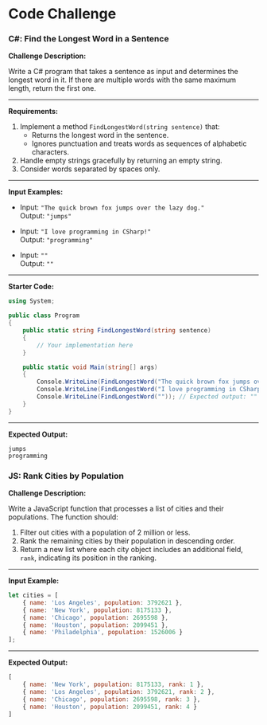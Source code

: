 # Code Challenge

### C#: Find the Longest Word in a Sentence

**Challenge Description:**

Write a C# program that takes a sentence as input and determines the longest word in it. If there are multiple words with the same maximum length, return the first one.

---

**Requirements:**

1. Implement a method `FindLongestWord(string sentence)` that:
   - Returns the longest word in the sentence.
   - Ignores punctuation and treats words as sequences of alphabetic characters.
2. Handle empty strings gracefully by returning an empty string.
3. Consider words separated by spaces only.

---

**Input Examples:**

- Input: `"The quick brown fox jumps over the lazy dog."`  
  Output: `"jumps"`  

- Input: `"I love programming in CSharp!"`  
  Output: `"programming"`

- Input: `""`  
  Output: `""`

---

**Starter Code:**

```csharp
using System;

public class Program
{
    public static string FindLongestWord(string sentence)
    {
        // Your implementation here
    }

    public static void Main(string[] args)
    {
        Console.WriteLine(FindLongestWord("The quick brown fox jumps over the lazy dog.")); // Expected output: "jumps"
        Console.WriteLine(FindLongestWord("I love programming in CSharp!")); // Expected output: "programming"
        Console.WriteLine(FindLongestWord("")); // Expected output: ""
    }
}
```

---

**Expected Output:**

```plaintext
jumps
programming

```

### JS: Rank Cities by Population

**Challenge Description:**

Write a JavaScript function that processes a list of cities and their populations. The function should:

1. Filter out cities with a population of 2 million or less.
2. Rank the remaining cities by their population in descending order.
3. Return a new list where each city object includes an additional field, `rank`, indicating its position in the ranking.

---

**Input Example:**

```javascript
let cities = [
    { name: 'Los Angeles', population: 3792621 },
    { name: 'New York', population: 8175133 },
    { name: 'Chicago', population: 2695598 },
    { name: 'Houston', population: 2099451 },
    { name: 'Philadelphia', population: 1526006 }
];
```

---

**Expected Output:**

```javascript
[
    { name: 'New York', population: 8175133, rank: 1 },
    { name: 'Los Angeles', population: 3792621, rank: 2 },
    { name: 'Chicago', population: 2695598, rank: 3 },
    { name: 'Houston', population: 2099451, rank: 4 }
]
```
